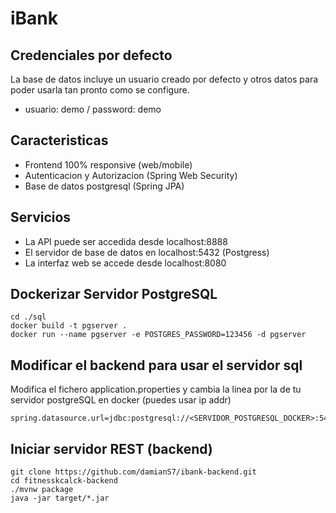 # iBank

## Credenciales por defecto
La base de datos incluye un usuario creado por defecto y otros datos para poder usarla 
tan pronto como se configure.

* usuario: demo / password: demo

## Caracteristicas
* Frontend 100% responsive (web/mobile)
* Autenticacion y Autorizacion (Spring Web Security)
* Base de datos postgresql (Spring JPA)

## Servicios
* La API puede ser accedida desde localhost:8888
* El servidor de base de datos en localhost:5432 (Postgress)
* La interfaz web se accede desde localhost:8080

## Dockerizar Servidor PostgreSQL
```
cd ./sql
docker build -t pgserver .
docker run --name pgserver -e POSTGRES_PASSWORD=123456 -d pgserver
```

## Modificar el backend para usar el servidor sql
Modifica el fichero application.properties y cambia la linea por
la de tu servidor postgreSQL en docker (puedes usar ip addr)
```
spring.datasource.url=jdbc:postgresql://<SERVIDOR_POSTGRESQL_DOCKER>:5432/fitnesskcalc
```

## Iniciar servidor REST (backend)
```
git clone https://github.com/damianS7/ibank-backend.git
cd fitnesskcalck-backend
./mvnw package
java -jar target/*.jar
```